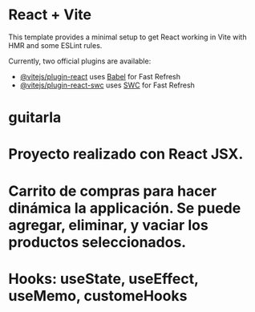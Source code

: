 # React + Vite

This template provides a minimal setup to get React working in Vite with HMR and some ESLint rules.

Currently, two official plugins are available:

- [@vitejs/plugin-react](https://github.com/vitejs/vite-plugin-react/blob/main/packages/plugin-react/README.md) uses [Babel](https://babeljs.io/) for Fast Refresh
- [@vitejs/plugin-react-swc](https://github.com/vitejs/vite-plugin-react-swc) uses [SWC](https://swc.rs/) for Fast Refresh
# guitarla
# Proyecto realizado con React JSX.
# Carrito de compras para hacer dinámica la applicación. Se puede agregar, eliminar, y vaciar los productos seleccionados.
# Hooks: useState, useEffect, useMemo, customeHooks
